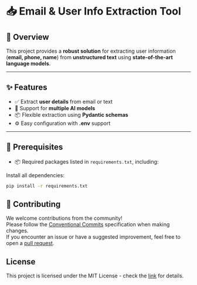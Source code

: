 # 📥 Email & User Info Extraction Tool

## 🧾 **Overview**
This project provides a **robust solution** for extracting user information (**email, phone, name**) from **unstructured text** using **state-of-the-art language models**.

---

## ✨ **Features**
- ✅ Extract **user details** from email or text  
- 🤖 Support for **multiple AI models**  
- 📦 Flexible extraction using **Pydantic schemas**  
- ⚙️ Easy configuration with **.env** support  

---

## 🧰 **Prerequisites**
- 📦 Required packages listed in `requirements.txt`, including:


Install all dependencies:
```bash
pip install -r requirements.txt
```


## 🤝 Contributing

We welcome contributions from the community!  
Please follow the [Conventional Commits](https://conventionalcommits.org) specification when making changes.  
If you encounter an issue or have a suggested improvement, feel free to open a [pull request](https://github.com/yusuf-eren/outlines-extraction/pulls).


## **License**
This project is licensed under the MIT License - check the [link](https://en.wikipedia.org/wiki/MIT_License ) for details. 

 